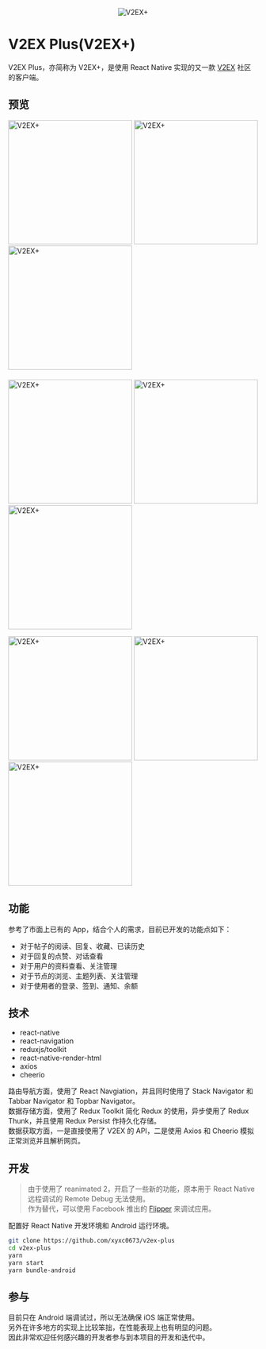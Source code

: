 <p align="center">
  <img src="logo.png" alt="V2EX+" border="0" />
</p>

# V2EX Plus(V2EX+)
V2EX Plus，亦简称为 V2EX+，是使用 React Native 实现的又一款 [V2EX](https://www.v2ex.com/) 社区的客户端。

## 预览
<p style="margin-bottom: 20px">
  <img width="250px" src="screenshots/1.jpg" alt="V2EX+" border="0" />
  <img width="250px" src="screenshots/2.jpg" alt="V2EX+" border="0" />
  <img width="250px" src="screenshots/3.jpg" alt="V2EX+" border="0" />
</p>

<p style="margin-bottom:: 20px">
  <img width="250px" src="screenshots/4.jpg" alt="V2EX+" border="0" />
  <img width="250px" src="screenshots/5.jpg" alt="V2EX+" border="0" />
  <img width="250px" src="screenshots/6.jpg" alt="V2EX+" border="0" />
</p>

<p>
  <img width="250px" src="screenshots/7.jpg" alt="V2EX+" border="0" />
  <img width="250px" src="screenshots/8.jpg" alt="V2EX+" border="0" />
  <img width="250px" src="screenshots/9.jpg" alt="V2EX+" border="0" />
</p>

## 功能
参考了市面上已有的 App，结合个人的需求，目前已开发的功能点如下：
- 对于帖子的阅读、回复、收藏、已读历史
- 对于回复的点赞、对话查看
- 对于用户的资料查看、关注管理
- 对于节点的浏览、主题列表、关注管理
- 对于使用者的登录、签到、通知、余额

## 技术
- react-native
- react-navigation
- reduxjs/toolkit
- react-native-render-html
- axios
- cheerio

路由导航方面，使用了 React Navgiation，并且同时使用了 Stack Navigator 和 Tabbar Navigator 和 Topbar Navigator。  
数据存储方面，使用了 Redux Toolkit 简化 Redux 的使用，异步使用了 Redux Thunk，并且使用 Redux Persist 作持久化存储。  
数据获取方面，一是直接使用了 V2EX 的 API，二是使用 Axios 和 Cheerio 模拟正常浏览并且解析网页。

## 开发
> 由于使用了 reanimated 2，开启了一些新的功能，原本用于 React Native 远程调试的 Remote Debug 无法使用。  
> 作为替代，可以使用 Facebook 推出的 [Flipper](https://fbflipper.com/) 来调试应用。

配置好 React Native 开发环境和 Android 运行环境。
```bash
git clone https://github.com/xyxc0673/v2ex-plus
cd v2ex-plus
yarn
yarn start
yarn bundle-android
```

## 参与
目前只在 Android 端调试过，所以无法确保 iOS 端正常使用。  
另外在许多地方的实现上比较笨拙，在性能表现上也有明显的问题。  
因此非常欢迎任何感兴趣的开发者参与到本项目的开发和迭代中。
